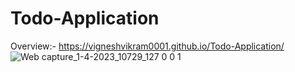 # Todo-Application
Overview:- https://vigneshvikram0001.github.io/Todo-Application/
![Web capture_1-4-2023_10729_127 0 0 1](https://user-images.githubusercontent.com/118509275/229266291-f1eef07a-3797-4fe5-b6c9-f850b18af2ef.jpeg) 
